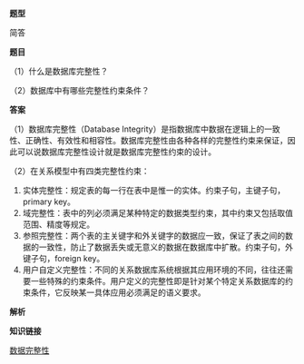 **题型**

简答

**题目** 

（1）什么是数据库完整性？

（2）数据库中有哪些完整性约束条件？

**答案**

（1）数据库完整性（Database Integrity）是指数据库中数据在逻辑上的一致性、正确性、有效性和相容性。数据库完整性由各种各样的完整性约束来保证，因此可以说数据库完整性设计就是数据库完整性约束的设计。

（2）在关系模型中有四类完整性约束：

1. 实体完整性：规定表的每一行在表中是惟一的实体。约束子句，主键子句，primary key。
2. 域完整性：表中的列必须满足某种特定的数据类型约束，其中约束又包括取值范围、精度等规定。
3. 参照完整性：两个表的主关键字和外关键字的数据应一致，保证了表之间的数据的一致性，防止了数据丢失或无意义的数据在数据库中扩散。约束子句，外键子句，foreign key。
4. 用户自定义完整性：不同的关系数据库系统根据其应用环境的不同，往往还需要一些特殊的约束条件。用户定义的完整性即是针对某个特定关系数据库的约束条件，它反映某一具体应用必须满足的语义要求。

**解析**



**知识链接**

[数据完整性](./know/shujuwanzhengxing.html)